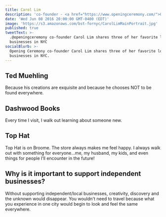 ```yaml
---
title: Carol Lim
description: 'co-founder - <a href="https://www.openingceremony.com/">Opening Ceremony</a>'
date: 'Wed Jun 08 2016 20:00:00 GMT-0400 (EDT)'
image: 'https://s3.amazonaws.com/bst-fornyc/CarolLimMainPortrait.jpg'
published: true
tweetText: >-
  .@openingceremony co-founder Carol Lim shares three of her favorite local
  businesses in NYC
socialBlurb: >-
  Opening Ceremony co-founder Carol Lim shares three of her favorite local
  businesses in NYC.
---
```


## Ted Muehling

Because his creations are exquisite and because he chooses NOT to be found everywhere.

## Dashwood Books

Every time I visit, I walk out learning about someone new.

## Top Hat

Top Hat is on Broome. The store always makes me feel happy. I always walk out with something for everyone...me, my husband, my kids, and even things for people I’ll encounter in the future!

## Why is it important to support independent businesses?

Without supporting independent/local businesses, creativity, discovery and the unknown would disappear.  You wouldn't need to travel because what you experience in one city would begin to look and feel the same everywhere.
